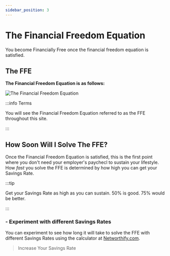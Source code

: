 ```yaml
---
sidebar_position: 3
---
```


# The Financial Freedom Equation

You become Financially Free once the financial freedom equation is satisfied. 

## The FFE

**The Financial Freedom Equation is as follows:**

![The Financial Freedom Equation](/img/ffe.svg)

:::info Terms

You will see the Financial Freedom Equation referred to as the FFE throughout this site.

:::

## How Soon Will I Solve The FFE?

Once the Financial Freedom Equation is satisfied, this is the first point where you don't need your employer's paychecl to sustain your lifestyle. How *fast* you solve the FFE is determined by how high you can get your Savings Rate. 

:::tip

Get your Savings Rate as high as you can sustain. 50% is good. 75% would be better.

:::

### - Experiment with different Savings Rates

You can experiment to see how long it will take to solve the FFE with different Savings Rates using the calculator at [Networthify.com](https://networthify.com/calculator/earlyretirement?income=50000&initialBalance=0&expenses=20000&annualPct=5&withdrawalRate=4).

>Increase Your Savings Rate